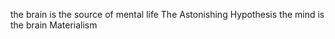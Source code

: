 the brain is the source of mental life
The Astonishing Hypothesis
 the mind is the brain
 Materialism